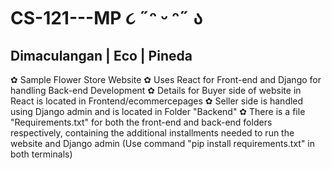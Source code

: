 # CS-121---MP ૮ ˶ᵔ ᵕ ᵔ˶ ა
## Dimaculangan | Eco | Pineda

✿ Sample Flower Store Website 
✿ Uses React for Front-end and Django for handling Back-end Development
✿ Details for Buyer side of website in React is located in Frontend/ecommercepages 
✿ Seller side is handled using Django admin and is located in Folder "Backend" 
✿ There is a file "Requirements.txt" for both the front-end and back-end folders respectively, containing the additional installments needed to run the website and Django admin (Use command "pip install requirements.txt" in both terminals) 

